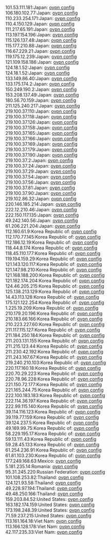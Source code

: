 101.53.111.181:Japan: [ovpn config](vpn/101_53_111_181.ovpn)  
106.180.102.77:Japan: [ovpn config](vpn/106_180_102_77.ovpn)  
110.233.254.171:Japan: [ovpn config](vpn/110_233_254_171.ovpn)  
110.4.150.129:Japan: [ovpn config](vpn/110_4_150_129.ovpn)  
111.217.65.191:Japan: [ovpn config](vpn/111_217_65_191.ovpn)  
113.197.154.196:Japan: [ovpn config](vpn/113_197_154_196.ovpn)  
115.126.137.48:Japan: [ovpn config](vpn/115_126_137_48.ovpn)  
115.177.210.88:Japan: [ovpn config](vpn/115_177_210_88.ovpn)  
116.67.229.21:Japan: [ovpn config](vpn/116_67_229_21.ovpn)  
119.175.12.239:Japan: [ovpn config](vpn/119_175_12_239.ovpn)  
121.109.158.186:Japan: [ovpn config](vpn/121_109_158_186.ovpn)  
124.18.1.52:Japan: [ovpn config](vpn/124_18_1_52.ovpn)  
124.18.1.52:Japan: [ovpn config](vpn/124_18_1_52.ovpn)  
133.149.86.40:Japan: [ovpn config](vpn/133_149_86_40.ovpn)  
133.175.174.2:Japan: [ovpn config](vpn/133_175_174_2.ovpn)  
150.249.190.2:Japan: [ovpn config](vpn/150_249_190_2.ovpn)  
153.208.137.49:Japan: [ovpn config](vpn/153_208_137_49.ovpn)  
180.56.70.159:Japan: [ovpn config](vpn/180_56_70_159.ovpn)  
211.125.240.217:Japan: [ovpn config](vpn/211_125_240_217.ovpn)  
219.100.37.110:Japan: [ovpn config](vpn/219_100_37_110.ovpn)  
219.100.37.118:Japan: [ovpn config](vpn/219_100_37_118.ovpn)  
219.100.37.126:Japan: [ovpn config](vpn/219_100_37_126.ovpn)  
219.100.37.158:Japan: [ovpn config](vpn/219_100_37_158.ovpn)  
219.100.37.165:Japan: [ovpn config](vpn/219_100_37_165.ovpn)  
219.100.37.166:Japan: [ovpn config](vpn/219_100_37_166.ovpn)  
219.100.37.169:Japan: [ovpn config](vpn/219_100_37_169.ovpn)  
219.100.37.179:Japan: [ovpn config](vpn/219_100_37_179.ovpn)  
219.100.37.190:Japan: [ovpn config](vpn/219_100_37_190.ovpn)  
219.100.37.2:Japan: [ovpn config](vpn/219_100_37_2.ovpn)  
219.100.37.24:Japan: [ovpn config](vpn/219_100_37_24.ovpn)  
219.100.37.29:Japan: [ovpn config](vpn/219_100_37_29.ovpn)  
219.100.37.54:Japan: [ovpn config](vpn/219_100_37_54.ovpn)  
219.100.37.56:Japan: [ovpn config](vpn/219_100_37_56.ovpn)  
219.100.37.81:Japan: [ovpn config](vpn/219_100_37_81.ovpn)  
219.100.37.90:Japan: [ovpn config](vpn/219_100_37_90.ovpn)  
219.102.86.32:Japan: [ovpn config](vpn/219_102_86_32.ovpn)  
220.146.185.214:Japan: [ovpn config](vpn/220_146_185_214.ovpn)  
222.12.210.46:Japan: [ovpn config](vpn/222_12_210_46.ovpn)  
222.150.117.135:Japan: [ovpn config](vpn/222_150_117_135.ovpn)  
49.242.140.56:Japan: [ovpn config](vpn/49_242_140_56.ovpn)  
61.206.221.204:Japan: [ovpn config](vpn/61_206_221_204.ovpn)  
112.160.61.9:Korea Republic of: [ovpn config](vpn/112_160_61_9.ovpn)  
112.170.77.145:Korea Republic of: [ovpn config](vpn/112_170_77_145.ovpn)  
112.186.12.19:Korea Republic of: [ovpn config](vpn/112_186_12_19.ovpn)  
118.44.8.174:Korea Republic of: [ovpn config](vpn/118_44_8_174.ovpn)  
118.45.110.177:Korea Republic of: [ovpn config](vpn/118_45_110_177.ovpn)  
119.194.159.29:Korea Republic of: [ovpn config](vpn/119_194_159_29.ovpn)  
121.143.120.117:Korea Republic of: [ovpn config](vpn/121_143_120_117.ovpn)  
121.147.98.210:Korea Republic of: [ovpn config](vpn/121_147_98_210.ovpn)  
121.168.188.200:Korea Republic of: [ovpn config](vpn/121_168_188_200.ovpn)  
121.182.174.204:Korea Republic of: [ovpn config](vpn/121_182_174_204.ovpn)  
124.46.205.215:Korea Republic of: [ovpn config](vpn/124_46_205_215.ovpn)  
125.138.213.129:Korea Republic of: [ovpn config](vpn/125_138_213_129.ovpn)  
14.43.113.128:Korea Republic of: [ovpn config](vpn/14_43_113_128.ovpn)  
175.121.122.254:Korea Republic of: [ovpn config](vpn/175_121_122_254.ovpn)  
1.225.19.209:Korea Republic of: [ovpn config](vpn/1_225_19_209.ovpn)  
210.179.20.196:Korea Republic of: [ovpn config](vpn/210_179_20_196.ovpn)  
210.183.66.166:Korea Republic of: [ovpn config](vpn/210_183_66_166.ovpn)  
210.223.227.60:Korea Republic of: [ovpn config](vpn/210_223_227_60.ovpn)  
211.117.115.127:Korea Republic of: [ovpn config](vpn/211_117_115_127.ovpn)  
211.184.250.184:Korea Republic of: [ovpn config](vpn/211_184_250_184.ovpn)  
211.203.131.155:Korea Republic of: [ovpn config](vpn/211_203_131_155.ovpn)  
211.215.123.44:Korea Republic of: [ovpn config](vpn/211_215_123_44.ovpn)  
211.230.42.192:Korea Republic of: [ovpn config](vpn/211_230_42_192.ovpn)  
211.243.167.67:Korea Republic of: [ovpn config](vpn/211_243_167_67.ovpn)  
219.240.210.103:Korea Republic of: [ovpn config](vpn/219_240_210_103.ovpn)  
220.117.160.18:Korea Republic of: [ovpn config](vpn/220_117_160_18.ovpn)  
220.70.29.223:Korea Republic of: [ovpn config](vpn/220_70_29_223.ovpn)  
220.78.96.228:Korea Republic of: [ovpn config](vpn/220_78_96_228.ovpn)  
221.150.72.177:Korea Republic of: [ovpn config](vpn/221_150_72_177.ovpn)  
221.165.244.75:Korea Republic of: [ovpn config](vpn/221_165_244_75.ovpn)  
222.100.183.183:Korea Republic of: [ovpn config](vpn/222_100_183_183.ovpn)  
222.114.36.197:Korea Republic of: [ovpn config](vpn/222_114_36_197.ovpn)  
222.99.115.140:Korea Republic of: [ovpn config](vpn/222_99_115_140.ovpn)  
39.114.116.123:Korea Republic of: [ovpn config](vpn/39_114_116_123.ovpn)  
39.119.77.159:Korea Republic of: [ovpn config](vpn/39_119_77_159.ovpn)  
39.124.237.5:Korea Republic of: [ovpn config](vpn/39_124_237_5.ovpn)  
49.169.99.75:Korea Republic of: [ovpn config](vpn/49_169_99_75.ovpn)  
58.229.195.17:Korea Republic of: [ovpn config](vpn/58_229_195_17.ovpn)  
59.13.111.43:Korea Republic of: [ovpn config](vpn/59_13_111_43.ovpn)  
59.28.45.133:Korea Republic of: [ovpn config](vpn/59_28_45_133.ovpn)  
61.254.236.91:Korea Republic of: [ovpn config](vpn/61_254_236_91.ovpn)  
61.81.103.230:Korea Republic of: [ovpn config](vpn/61_81_103_230.ovpn)  
177.249.168.63:Mexico: [ovpn config](vpn/177_249_168_63.ovpn)  
5.181.235.14:Romania: [ovpn config](vpn/5_181_235_14.ovpn)  
95.31.245.220:Russian Federation: [ovpn config](vpn/95_31_245_220.ovpn)  
101.108.253.82:Thailand: [ovpn config](vpn/101_108_253_82.ovpn)  
124.121.93.58:Thailand: [ovpn config](vpn/124_121_93_58.ovpn)  
49.228.97.194:Thailand: [ovpn config](vpn/49_228_97_194.ovpn)  
49.48.250.166:Thailand: [ovpn config](vpn/49_48_250_166.ovpn)  
159.203.84.52:United States: [ovpn config](vpn/159_203_84_52.ovpn)  
163.182.174.159:United States: [ovpn config](vpn/163_182_174_159.ovpn)  
173.198.248.39:United States: [ovpn config](vpn/173_198_248_39.ovpn)  
71.59.237.215:United States: [ovpn config](vpn/71_59_237_215.ovpn)  
113.161.164.18:Viet Nam: [ovpn config](vpn/113_161_164_18.ovpn)  
113.166.128.178:Viet Nam: [ovpn config](vpn/113_166_128_178.ovpn)  
42.117.235.33:Viet Nam: [ovpn config](vpn/42_117_235_33.ovpn)  
